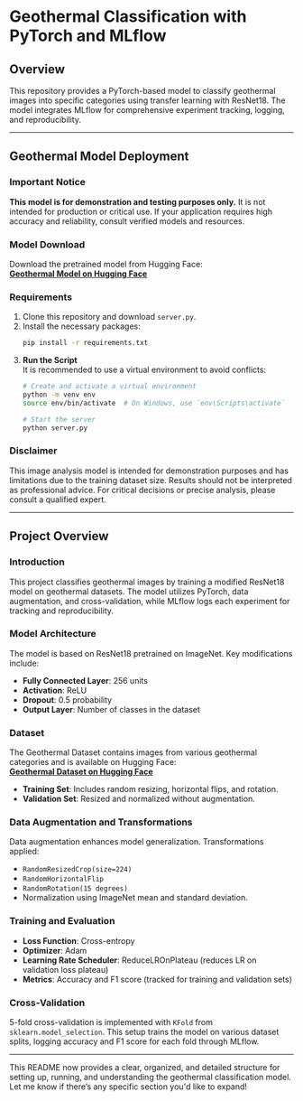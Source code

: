 # Geothermal Classification with PyTorch and MLflow

## Overview
This repository provides a PyTorch-based model to classify geothermal images into specific categories using transfer learning with ResNet18. The model integrates MLflow for comprehensive experiment tracking, logging, and reproducibility.

---

## Geothermal Model Deployment

### **Important Notice**
**This model is for demonstration and testing purposes only.** It is not intended for production or critical use. If your application requires high accuracy and reliability, consult verified models and resources.

### Model Download
Download the pretrained model from Hugging Face:  
**[Geothermal Model on Hugging Face](https://huggingface.co/Kamalikinuthia/Geothermal_model/commit/f281d69041cdcb8643c1cbf4c4d547802d325777)**

### Requirements
1. Clone this repository and download `server.py`.
2. Install the necessary packages:
   ```bash
   pip install -r requirements.txt
   ```
3. **Run the Script**  
   It is recommended to use a virtual environment to avoid conflicts:
   ```bash
   # Create and activate a virtual environment
   python -m venv env
   source env/bin/activate  # On Windows, use `env\Scripts\activate`

   # Start the server
   python server.py
   ```

### **Disclaimer**
This image analysis model is intended for demonstration purposes and has limitations due to the training dataset size. Results should not be interpreted as professional advice. For critical decisions or precise analysis, please consult a qualified expert.

---

## Project Overview

### **Introduction**
This project classifies geothermal images by training a modified ResNet18 model on geothermal datasets. The model utilizes PyTorch, data augmentation, and cross-validation, while MLflow logs each experiment for tracking and reproducibility.

### **Model Architecture**
The model is based on ResNet18 pretrained on ImageNet. Key modifications include:

- **Fully Connected Layer**: 256 units
- **Activation**: ReLU
- **Dropout**: 0.5 probability
- **Output Layer**: Number of classes in the dataset

### **Dataset**
The Geothermal Dataset contains images from various geothermal categories and is available on Hugging Face:  
**[Geothermal Dataset on Hugging Face](https://huggingface.co/datasets/Kamalikinuthia/geothermal-dataset)**

- **Training Set**: Includes random resizing, horizontal flips, and rotation.
- **Validation Set**: Resized and normalized without augmentation.

### **Data Augmentation and Transformations**
Data augmentation enhances model generalization. Transformations applied:

- `RandomResizedCrop(size=224)`
- `RandomHorizontalFlip`
- `RandomRotation(15 degrees)`
- Normalization using ImageNet mean and standard deviation.

### **Training and Evaluation**
- **Loss Function**: Cross-entropy
- **Optimizer**: Adam
- **Learning Rate Scheduler**: ReduceLROnPlateau (reduces LR on validation loss plateau)
- **Metrics**: Accuracy and F1 score (tracked for training and validation sets)

### **Cross-Validation**
5-fold cross-validation is implemented with `KFold` from `sklearn.model_selection`. This setup trains the model on various dataset splits, logging accuracy and F1 score for each fold through MLflow.

---

This README now provides a clear, organized, and detailed structure for setting up, running, and understanding the geothermal classification model. Let me know if there’s any specific section you'd like to expand!
